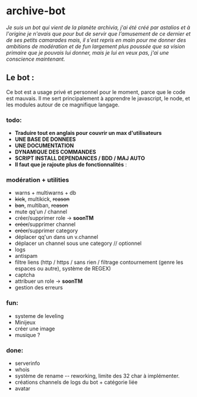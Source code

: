 # archive-bot

*Je suis un bot qui vient de la planète archivia, j'ai été créé par astalios et à l'origine je n'avais que
pour but de servir que l'amusement de ce dernier et de ses petits camarades mais, il s'est repris en main
pour me donner des ambitions de modération et de fun largement plus poussée que sa vision primaire que je
pouvais lui donner, mais je lui en veux pas, j'ai une conscience maintenant.*

## Le bot :

Ce bot est a usage privé et personnel pour le moment, parce que le code est mauvais.
Il me sert principalement à apprendre le javascript, le node, et les modules autour de ce magnifique langage.

### todo:
- **Traduire tout en anglais pour couvrir un max d'utilisateurs**
- **UNE BASE DE DONNEES**
- **UNE DOCUMENTATION**
- **DYNAMIQUE DES COMMANDES**
- **SCRIPT INSTALL DEPENDANCES / BDD / MAJ AUTO**
- __Il faut que je rajoute plus de fonctionnalités__ :

### modération + utilities

- warns + multiwarns + db
- ~~kick~~, multikick, ~~reason~~
- ~~ban~~, multiban, ~~reason~~
- mute qq'un / channel
- créer/supprimer role -> **soonTM**
- ~~créer~~/supprimer channel
- ~~créer~~/supprimer category
- déplacer qq'un dans un  v.channel
- déplacer un channel sous une category // optionnel
- logs
- antispam
- filtre liens (http / https / sans rien / filtrage contournement (genre les espaces ou autre), système de REGEX)
- captcha
- attribuer un role -> **soonTM**
- gestion des erreurs

### fun:

- systeme de leveling
- Minijeux
- créer  une image
- musique ?

### done:

- serverinfo
- whois
- système de rename -- reworking, limite des 32 char à implémenter.
- créations channels de logs du bot + catégorie liée
- avatar
